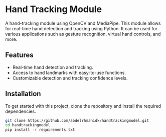 # Hand Tracking Module

A hand-tracking module using OpenCV and MediaPipe. This module allows for real-time hand detection and tracking using Python. It can be used for various applications such as gesture recognition, virtual hand controls, and more.

## Features

- Real-time hand detection and tracking.
- Access to hand landmarks with easy-to-use functions.
- Customizable detection and tracking confidence levels.

## Installation

To get started with this project, clone the repository and install the required dependencies.

```bash
git clone https://github.com/abdelrhmanidk/handtrackingmodel.git
cd handtrackingmodel
pip install -r requirements.txt
